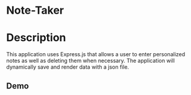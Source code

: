 # Note-Taker

# Description

This application uses Express.js that allows a user to enter personalized notes as well as deleting them when necessary. The application will dynamically save and render data with a json file.

## Demo
